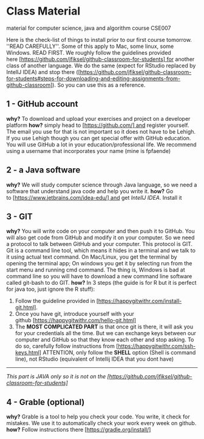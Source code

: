# Class Material
material for computer science, java and algorithm course CSE007

Here is the check-list of things to install prior to our first course tomorrow. ''READ CAREFULLY''. Some of this apply to Mac, some linux, some Windows. READ FIRST. We roughly follow the guidelines provided here [https://github.com/jfiksel/github-classroom-for-students] for another class of another language. We do the same (expect for RStudio replaced by IntellJ IDEA) and stop there ([https://github.com/jfiksel/github-classroom-for-students#steps-for-downloading-and-editing-assignments-from-github-classroom]). So you can use this as a reference.

## 1 - GitHub account
**why?** To download and upload your exercises and project on a developer platform
**how?** simply head to [https://github.com/] and register yourself. The email you use for that is not important so it does not have to be Lehigh. If you use Lehigh though you can get special offer with GitHub education. You will use GitHub a lot in your education/professional life. We recommend using a username that incorporates your name (mine is fpfaende)

## 2 - a Java software
**why?** We will study computer science through Java language, so we need a software that understand java code and help you write it.
**how?** Go to [https://www.jetbrains.com/idea-edu/] and get _IntellJ IDEA_. Install it

## 3 - GIT
**why?** You will write code on your computer and then push it to GitHub. You will also get code from GitHub and modify it on your computer. So we need a protocol to talk between GitHub and your computer. This protocol is GIT. Git is a command line tool, which means it hides in a terminal and we talk to it using actual text command. On Mac/Linux, you get the terminal by opening the terminal app; On windows you get it by selecting run from the start menu and running cmd command. The thing is, Windows is bad at command line so you will have to download a new command line software called git-bash to do GIT.
**how?** In 3 steps (the guide is for R but it is perfect for java too, just ignore the R stuff):
1. Follow the guideline provided in [https://happygitwithr.com/install-git.html].
2. Once you have git, introduce yourself with your github [https://happygitwithr.com/hello-git.html]
3. The **MOST COMPLICATED PART** is that once git is there, it will ask you for your credentials all the time. But we can exchange keys between our computer and GitHub so that they know each other and stop asking. To do so, carefully follow instructions from [https://happygitwithr.com/ssh-keys.html]
ATTENTION, only follow the **SHELL** option (Shell is command line), not RStudio (equivalent of Intellij IDEA that you dont have)

---- 
 _This part is JAVA only so it is not on the [https://github.com/jfiksel/github-classroom-for-students]_

## 4 - Grable (optional)
**why?** Grable is a tool to help you check your code. You write, it check for mistakes. We use it to automatically check your work every week on github.
**how?** Follow instructions there [https://gradle.org/install/]
